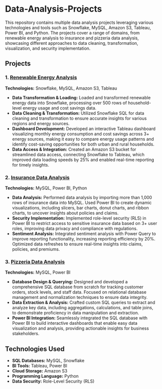 # Data-Analysis-Projects

This repository contains multiple data analysis projects leveraging various technologies and tools such as Snowflake, MySQL, Amazon S3, Tableau, Power BI, and Python. The projects cover a range of domains, from renewable energy analysis to insurance and pizzeria data analysis, showcasing different approaches to data cleaning, transformation, visualization, and security implementation.

## Projects

### 1. [Renewable Energy Analysis](https://github.com/m0hit5/Renewable-Energy-Analysis)
**Technologies:** Snowflake, MySQL, Amazon S3, Tableau

- **Data Transformation & Loading:** Loaded and transformed renewable energy data into Snowflake, processing over 500 rows of household-level energy usage and cost savings data. 
- **Data Cleaning & Transformation:** Utilized Snowflake SQL for data cleaning and transformation to ensure accurate insights for various regions and energy sources.
- **Dashboard Development:** Developed an interactive Tableau dashboard visualizing monthly energy consumption and cost savings across 3+ energy sources, making it easy to compare energy usage patterns and identify cost-saving opportunities for both urban and rural households.
- **Data Access & Integration:** Created an Amazon S3 bucket for streamlined data access, connecting Snowflake to Tableau, which improved data loading speeds by 25% and enabled real-time reporting for timely insights.

### 2. [Insurance Data Analysis](https://github.com/m0hit5/Insurance-Data-Analysis)
**Technologies:** MySQL, Power BI, Python

- **Data Analysis:** Performed data analysis by importing more than 1,000 rows of insurance data into MySQL. Used Power BI to create dynamic visualizations, including slicers, bar charts, donut charts, and ribbon charts, to uncover insights about policies and claims.
- **Security Implementation:** Implemented role-level security (RLS) in Power BI to restrict access to sensitive insurance data based on 3+ user roles, improving data privacy and compliance with regulations.
- **Sentiment Analysis:** Integrated sentiment analysis with Power Query to improve reporting functionality, increasing reporting efficiency by 20%. Optimized data refreshes to ensure real-time insights into claims, policies, and premiums.

### 3. [Pizzeria Data Analysis](https://github.com/m0hit5/Pizzeria-Data-Analysis)
**Technologies:** MySQL, Power BI

- **Database Design & Querying:** Designed and developed a comprehensive SQL database from scratch for tracking customer orders, stock levels, and staff data. Focused on relational database management and normalization techniques to ensure data integrity.
- **Data Extraction & Analysis:** Crafted custom SQL queries to extract and analyze key data, including aggregations, calculations, and table joins, to demonstrate proficiency in data manipulation and extraction.
- **Power BI Integration:** Seamlessly integrated the SQL database with Power BI to build interactive dashboards that enable easy data visualization and analysis, providing actionable insights for business stakeholders.

## Technologies Used

- **SQL Databases:** MySQL, Snowflake
- **BI Tools:** Tableau, Power BI
- **Cloud Storage:** Amazon S3
- **Programming Language:** Python
- **Data Security:** Role-Level Security (RLS)
